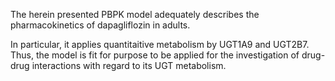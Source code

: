 The herein presented PBPK model adequately describes the pharmacokinetics of dapagliflozin in adults.

In particular, it applies quantitaitive metabolism by UGT1A9 and UGT2B7. Thus, the model is fit for purpose to be applied for the investigation of drug-drug interactions with regard to its UGT metabolism.


